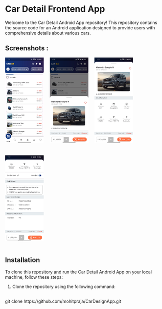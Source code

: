 <!-- # Cardesignapp

It flutter based.

## Getting Started

This project is a starting point for a Flutter application.

A few resources to get you started if this is your first Flutter project:

- [Lab: Write your first Flutter app](https://docs.flutter.dev/get-started/codelab)
- [Cookbook: Useful Flutter samples](https://docs.flutter.dev/cookbook)

For help getting started with Flutter development, view the
[online documentation](https://docs.flutter.dev/), which offers tutorials,
samples, guidance on mobile development, and a full API reference. -->

# Car Detail Frontend App

Welcome to the Car Detail Android App repository! This repository contains the source code for an Android application designed to provide users with comprehensive details about various cars.

## Screenshots :

<!-- ![HomeView](/assets/screenshots/home.jpg) -->
<div style="display: flex; flex-wrap: wrap; gap: 20px;">
    <img src="assets/screenshots/home.jpg" alt="Image Alt Text" style="width: 25%; height: 25%; margin-bottom: 20px;">
    <img src="assets/screenshots/home_dialog.jpg" alt="Image Alt Text" style="width: 25%; height: 25%; margin-bottom: 20px;">
    <img src="assets/screenshots/car_detail.jpg" alt="Image Alt Text" style="width: 25%; height: 25%; margin-bottom: 20px;">
    <img src="assets/screenshots/car_detail_2.jpg" alt="Image Alt Text" style="width: 25%; height: 25%; margin-bottom: 20px;">
</div>


## Installation

To clone this repository and run the Car Detail Android App on your local machine, follow these steps:

1. Clone the repository using the following command:
<br>
git clone https://github.com/mohitpraja/CarDesignApp.git

